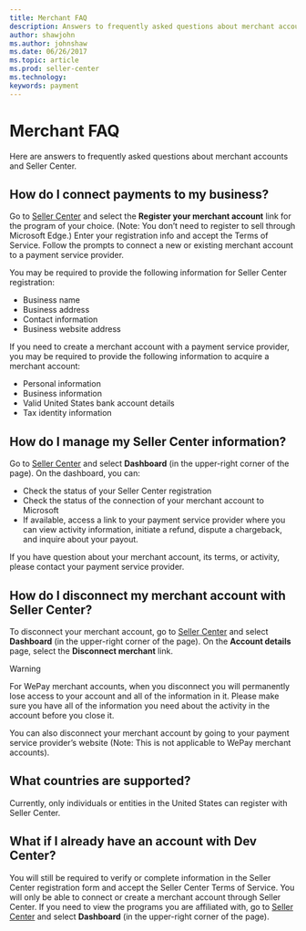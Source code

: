 ```yaml
---
title: Merchant FAQ
description: Answers to frequently asked questions about merchant accounts and Seller Center. 
author: shawjohn
ms.author: johnshaw
ms.date: 06/26/2017
ms.topic: article
ms.prod: seller-center
ms.technology:
keywords: payment
---
```


# Merchant FAQ

Here are answers to frequently asked questions about merchant accounts and Seller Center.


## How do I connect payments to my business?

Go to [Seller Center](https://seller.microsoft.com) and select the **Register your merchant account** link for the program of your choice. (Note: You don’t need to register to sell through Microsoft Edge.) Enter your registration info and accept the Terms of Service. Follow the prompts to connect a new or existing merchant account to a payment service provider. 

You may be required to provide the following information for Seller Center registration: 
* Business name 
* Business address  
* Contact information 
* Business website address 

If you need to create a merchant account with a payment service provider, you may be required to provide the following information to acquire a merchant account: 
* Personal information 
* Business information 
* Valid United States bank account details 
* Tax identity information 


## How do I manage my Seller Center information?

Go to [Seller Center](https://seller.microsoft.com) and select **Dashboard** (in the upper-right corner of the page). On the dashboard, you can: 

* Check the status of your Seller Center registration
* Check the status of the connection of your merchant account to Microsoft
* If available, access a link to your payment service provider where you can view activity information, initiate a refund, dispute a chargeback, and inquire about your payout.

If you have question about your merchant account, its terms, or activity, please contact your payment service provider.  



## How do I disconnect my merchant account with Seller Center?

To disconnect your merchant account, go to [Seller Center](https://seller.microsoft.com) and select **Dashboard** (in the upper-right corner of the page). On the **Account details** page, select the **Disconnect merchant** link.

> [!WARNING]
> For WePay merchant accounts, when you disconnect you will permanently lose access to your account and all of the information in it. Please make sure you have all of the information you need about the activity in the account before you close it.

You can also disconnect your merchant account by going to your payment service provider’s website (Note: This is not applicable to WePay merchant accounts).



## What countries are supported?

Currently, only individuals or entities in the United States can register with Seller Center.


## What if I already have an account with Dev Center? 

You will still be required to verify or complete information in the Seller Center registration form and accept the Seller Center Terms of Service. You will only be able to connect or create a merchant account through Seller Center. If you need to view the programs you are affiliated with, go to [Seller Center](https://seller.microsoft.com) and select **Dashboard** (in the upper-right corner of the page).



